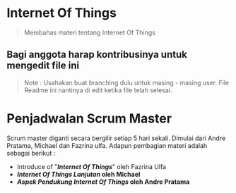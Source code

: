 <!-- # IoT
> A [Bespoke.js](http://markdalgleish.com/projects/bespoke.js) presentation, built with [generator-bespoke](https://github.com/markdalgleish/generator-bespoke)

## View slides locally

First, ensure you have the following installed:

1. [Node.js](http://nodejs.org)
2. [Bower](http://bower.io): `$ npm install -g bower`
3. [Gulp](http://gulpjs.com): `$ npm install -g gulp`

Then, install dependencies and run the preview server:

```bash
$ npm install && bower install
$ gulp serve
```
 -->
# Internet Of Things

 > Membahas materi tentang Internet Of Things

## Bagi anggota harap kontribusinya untuk mengedit file ini
   
 > Note : Usahakan buat branching dulu untuk masing - masing user. File Readme ini nantinya di edit ketika file telah selesai.
 
# Penjadwalan Scrum Master
  Scrum master diganti secara bergilir setiap 5 hari sekali. Dimulai dari Andre Pratama, Michael dan Fazrina ulfa. Adapun pembagian materi adalah sebagai berikut :
 <ul>
	<li>Introduce of "<b><i>Internet Of Things</i></b>" oleh Fazrina Ulfa</li>
	<li><b><i>Internet Of Things Lanjutan</i> oleh Michael</i></b></li>
	<li><b><i>Aspek Pendukung Internet Of Things</i> oleh Andre Pratama</b>
 </ul>
